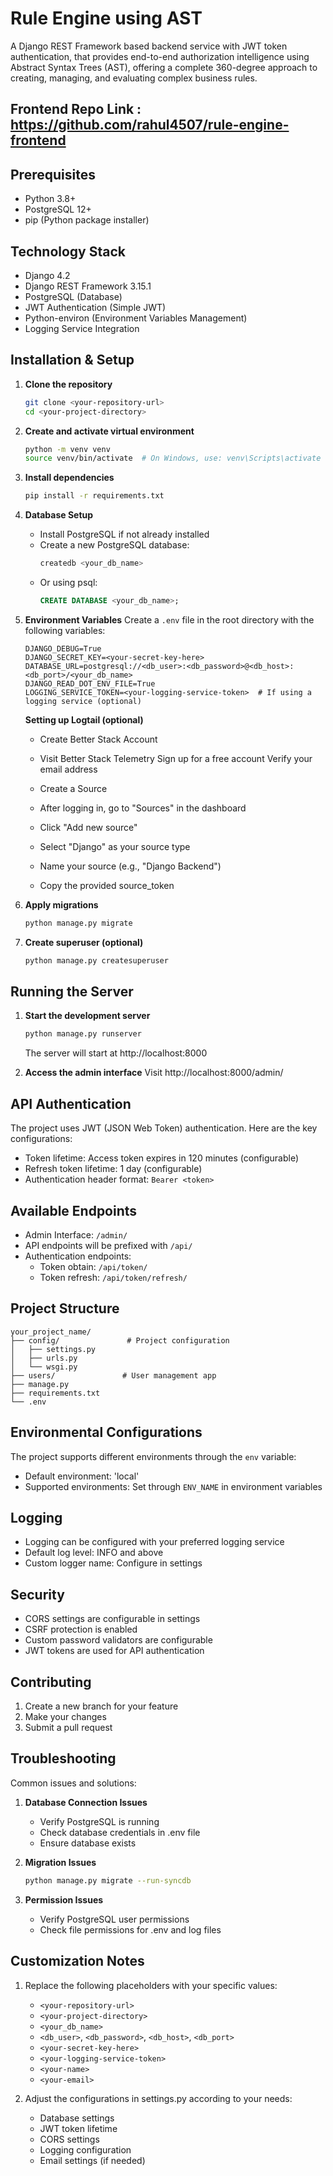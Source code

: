 # Rule Engine using AST

A Django REST Framework based backend service with JWT token authentication, that provides end-to-end authorization intelligence using Abstract Syntax Trees (AST), offering a complete 360-degree approach to creating, managing, and evaluating complex business rules.

## Frontend Repo Link : https://github.com/rahul4507/rule-engine-frontend

## Prerequisites

- Python 3.8+
- PostgreSQL 12+
- pip (Python package installer)

## Technology Stack

- Django 4.2
- Django REST Framework 3.15.1
- PostgreSQL (Database)
- JWT Authentication (Simple JWT)
- Python-environ (Environment Variables Management)
- Logging Service Integration

## Installation & Setup

1. **Clone the repository**
   ```bash
   git clone <your-repository-url>
   cd <your-project-directory>
   ```

2. **Create and activate virtual environment**
   ```bash
   python -m venv venv
   source venv/bin/activate  # On Windows, use: venv\Scripts\activate
   ```

3. **Install dependencies**
   ```bash
   pip install -r requirements.txt
   ```

4. **Database Setup**
   - Install PostgreSQL if not already installed
   - Create a new PostgreSQL database:
     ```bash
     createdb <your_db_name>
     ```
   - Or using psql:
     ```sql
     CREATE DATABASE <your_db_name>;
     ```

5. **Environment Variables**
   Create a `.env` file in the root directory with the following variables:
   ```env
   DJANGO_DEBUG=True
   DJANGO_SECRET_KEY=<your-secret-key-here>
   DATABASE_URL=postgresql://<db_user>:<db_password>@<db_host>:<db_port>/<your_db_name>
   DJANGO_READ_DOT_ENV_FILE=True
   LOGGING_SERVICE_TOKEN=<your-logging-service-token>  # If using a logging service (optional)
   ```
   **Setting up Logtail (optional)**
      - Create Better Stack Account
      - Visit Better Stack Telemetry Sign up for a free account Verify your email address

      - Create a Source
      - After logging in, go to "Sources" in the dashboard
      - Click "Add new source"
      - Select "Django" as your source type
      - Name your source (e.g., "Django Backend")
      - Copy the provided source_token
   
7. **Apply migrations**
   ```bash
   python manage.py migrate
   ```

8. **Create superuser (optional)**
   ```bash
   python manage.py createsuperuser
   ```

## Running the Server

1. **Start the development server**
   ```bash
   python manage.py runserver
   ```
   The server will start at http://localhost:8000

2. **Access the admin interface**
   Visit http://localhost:8000/admin/

## API Authentication

The project uses JWT (JSON Web Token) authentication. Here are the key configurations:

- Token lifetime: Access token expires in 120 minutes (configurable)
- Refresh token lifetime: 1 day (configurable)
- Authentication header format: `Bearer <token>`

## Available Endpoints

- Admin Interface: `/admin/`
- API endpoints will be prefixed with `/api/`
- Authentication endpoints:
  - Token obtain: `/api/token/`
  - Token refresh: `/api/token/refresh/`

## Project Structure

```
your_project_name/
├── config/               # Project configuration
│   ├── settings.py
│   ├── urls.py
│   └── wsgi.py
├── users/               # User management app
├── manage.py
├── requirements.txt
└── .env
```

## Environmental Configurations

The project supports different environments through the `env` variable:
- Default environment: 'local'
- Supported environments: Set through `ENV_NAME` in environment variables

## Logging

- Logging can be configured with your preferred logging service
- Default log level: INFO and above
- Custom logger name: Configure in settings

## Security

- CORS settings are configurable in settings
- CSRF protection is enabled
- Custom password validators are configurable
- JWT tokens are used for API authentication

## Contributing

1. Create a new branch for your feature
2. Make your changes
3. Submit a pull request

## Troubleshooting

Common issues and solutions:

1. **Database Connection Issues**
   - Verify PostgreSQL is running
   - Check database credentials in .env file
   - Ensure database exists

2. **Migration Issues**
   ```bash
   python manage.py migrate --run-syncdb
   ```

3. **Permission Issues**
   - Verify PostgreSQL user permissions
   - Check file permissions for .env and log files

## Customization Notes

1. Replace the following placeholders with your specific values:
   - `<your-repository-url>`
   - `<your-project-directory>`
   - `<your_db_name>`
   - `<db_user>`, `<db_password>`, `<db_host>`, `<db_port>`
   - `<your-secret-key-here>`
   - `<your-logging-service-token>`
   - `<your-name>`
   - `<your-email>`

2. Adjust the configurations in settings.py according to your needs:
   - Database settings
   - JWT token lifetime
   - CORS settings
   - Logging configuration
   - Email settings (if needed)

